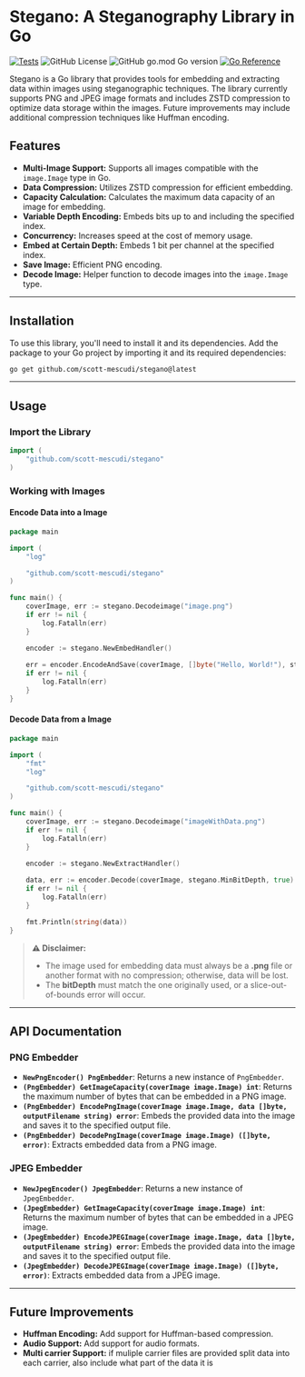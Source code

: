 # Stegano: A Steganography Library in Go
[![Tests](https://github.com/scott-mescudi/stegano/actions/workflows/go.yml/badge.svg?event=push)](https://github.com/scott-mescudi/stegano/actions/workflows/go.yml)
![GitHub License](https://img.shields.io/github/license/scott-mescudi/stegano)
![GitHub go.mod Go version](https://img.shields.io/github/go-mod/go-version/scott-mescudi/stegano)
[![Go Reference](https://pkg.go.dev/badge/github.com/scott-mescudi/stegano.svg)](https://pkg.go.dev/github.com/scott-mescudi/stegano)

Stegano is a Go library that provides tools for embedding and extracting data within images using steganographic techniques. The library currently supports PNG and JPEG image formats and includes ZSTD compression to optimize data storage within the images. Future improvements may include additional compression techniques like Huffman encoding.

## Features


- **Multi-Image Support:** Supports all images compatible with the `image.Image` type in Go.  
- **Data Compression:** Utilizes ZSTD compression for efficient embedding.  
- **Capacity Calculation:** Calculates the maximum data capacity of an image for embedding.  
- **Variable Depth Encoding:** Embeds bits up to and including the specified index.  
- **Concurrency:** Increases speed at the cost of memory usage.  
- **Embed at Certain Depth:** Embeds 1 bit per channel at the specified index.  
- **Save Image:** Efficient PNG encoding.  
- **Decode Image:** Helper function to decode images into the `image.Image` type.  

---

## Installation

To use this library, you'll need to install it and its dependencies. Add the package to your Go project by importing it and its required dependencies:

```bash
go get github.com/scott-mescudi/stegano@latest
```
---

## Usage

### Import the Library

```go
import (
    "github.com/scott-mescudi/stegano"
)
```

### Working with Images

#### Encode Data into a Image

```go
package main

import (
	"log"

	"github.com/scott-mescudi/stegano"
)

func main() {
	coverImage, err := stegano.Decodeimage("image.png")
	if err != nil {
		log.Fatalln(err)
	}

	encoder := stegano.NewEmbedHandler()
	
	err = encoder.EncodeAndSave(coverImage, []byte("Hello, World!"), stegano.MinBitDepth, stegano.DefaultpngOutputFile, true)     
	if err != nil {
		log.Fatalln(err)
	}
}
```

#### Decode Data from a Image

```go
package main

import (
	"fmt"
	"log"

	"github.com/scott-mescudi/stegano"
)

func main() {
	coverImage, err := stegano.Decodeimage("imageWithData.png")
	if err != nil {
		log.Fatalln(err)
	}

	encoder := stegano.NewExtractHandler()
	
	data, err := encoder.Decode(coverImage, stegano.MinBitDepth, true)     
	if err != nil {
		log.Fatalln(err)
	}

	fmt.Println(string(data))
}
```

> **⚠ Disclaimer:**  
> - The image used for embedding data must always be a **.png** file or another format with no compression; otherwise, data will be lost.  
> - The **bitDepth** must match the one originally used, or a slice-out-of-bounds error will occur.


---

## API Documentation

### PNG Embedder

- **`NewPngEncoder() PngEmbedder`**: Returns a new instance of `PngEmbedder`.
- **`(PngEmbedder) GetImageCapacity(coverImage image.Image) int`**: Returns the maximum number of bytes that can be embedded in a PNG image.
- **`(PngEmbedder) EncodePngImage(coverImage image.Image, data []byte, outputFilename string) error`**: Embeds the provided data into the image and saves it to the specified output file.
- **`(PngEmbedder) DecodePngImage(coverImage image.Image) ([]byte, error)`**: Extracts embedded data from a PNG image.

### JPEG Embedder

- **`NewJpegEncoder() JpegEmbedder`**: Returns a new instance of `JpegEmbedder`.
- **`(JpegEmbedder) GetImageCapacity(coverImage image.Image) int`**: Returns the maximum number of bytes that can be embedded in a JPEG image.
- **`(JpegEmbedder) EncodeJPEGImage(coverImage image.Image, data []byte, outputFilename string) error`**: Embeds the provided data into the image and saves it to the specified output file.
- **`(JpegEmbedder) DecodeJPEGImage(coverImage image.Image) ([]byte, error)`**: Extracts embedded data from a JPEG image.

---

## Future Improvements

- **Huffman Encoding:** Add support for Huffman-based compression.
- **Audio Support:** Add support for audio formats.
- **Multi carrier Support:** if muliple carrier files are provided split data into each carrier, also include what part of the data it is